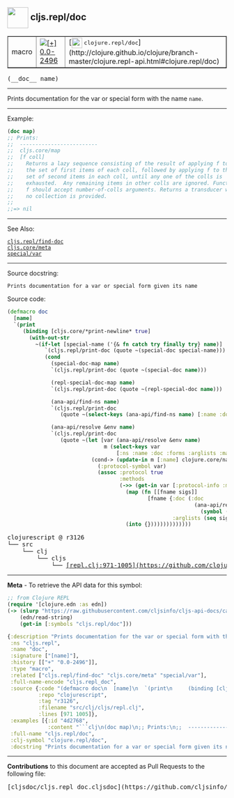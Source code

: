## <img width="48px" valign="middle" src="http://i.imgur.com/Hi20huC.png"> cljs.repl/doc

 <table border="1">
<tr>

<td>macro</td>
<td><a href="https://github.com/cljsinfo/cljs-api-docs/tree/0.0-2496"><img valign="middle" alt="[+] 0.0-2496" src="https://img.shields.io/badge/+-0.0--2496-lightgrey.svg"></a> </td>
<td>
[<img height="24px" valign="middle" src="http://i.imgur.com/1GjPKvB.png"> <samp>clojure.repl/doc</samp>](http://clojure.github.io/clojure/branch-master/clojure.repl-api.html#clojure.repl/doc)
</td>
</tr>
</table>

 <samp>
(__doc__ name)<br>
</samp>

---

Prints documentation for the var or special form with the name `name`.

---

Example:

```clj
(doc map)
;; Prints:
;;  -------------------------
;;  cljs.core/map
;;  [f coll]
;;    Returns a lazy sequence consisting of the result of applying f to
;;    the set of first items of each coll, followed by applying f to the
;;    set of second items in each coll, until any one of the colls is
;;    exhausted.  Any remaining items in other colls are ignored. Function
;;    f should accept number-of-colls arguments. Returns a transducer when
;;    no collection is provided.
;;
;;=> nil
```

---

See Also:

[`cljs.repl/find-doc`](cljs.repl_find-doc.md)<br>
[`cljs.core/meta`](cljs.core_meta.md)<br>
[`special/var`](special_var.md)<br>

---

Source docstring:

```
Prints documentation for a var or special form given its name
```

Source code:

```clj
(defmacro doc
  [name]
  `(print
     (binding [cljs.core/*print-newline* true]
       (with-out-str
         ~(if-let [special-name ('{& fn catch try finally try} name)]
            `(cljs.repl/print-doc (quote ~(special-doc special-name)))
            (cond
              (special-doc-map name)
              `(cljs.repl/print-doc (quote ~(special-doc name)))

              (repl-special-doc-map name)
              `(cljs.repl/print-doc (quote ~(repl-special-doc name)))

              (ana-api/find-ns name)
              `(cljs.repl/print-doc
                 (quote ~(select-keys (ana-api/find-ns name) [:name :doc])))

              (ana-api/resolve &env name)
              `(cljs.repl/print-doc
                 (quote ~(let [var (ana-api/resolve &env name)
                               m (select-keys var
                                   [:ns :name :doc :forms :arglists :macro :url])]
                           (cond-> (update-in m [:name] clojure.core/name)
                             (:protocol-symbol var)
                             (assoc :protocol true
                                    :methods
                                    (->> (get-in var [:protocol-info :methods])
                                      (map (fn [[fname sigs]]
                                             [fname {:doc (:doc
                                                            (ana-api/resolve &env
                                                              (symbol (str (:ns var)) (str fname))))
                                                     :arglists (seq sigs)}]))
                                      (into {})))))))))))))
```

 <pre>
clojurescript @ r3126
└── src
    └── clj
        └── cljs
            └── <ins>[repl.clj:971-1005](https://github.com/clojure/clojurescript/blob/r3126/src/clj/cljs/repl.clj#L971-L1005)</ins>
</pre>


---

__Meta__ - To retrieve the API data for this symbol:

```clj
;; from Clojure REPL
(require '[clojure.edn :as edn])
(-> (slurp "https://raw.githubusercontent.com/cljsinfo/cljs-api-docs/catalog/cljs-api.edn")
    (edn/read-string)
    (get-in [:symbols "cljs.repl/doc"]))
```

```clj
{:description "Prints documentation for the var or special form with the name `name`.",
 :ns "cljs.repl",
 :name "doc",
 :signature ["[name]"],
 :history [["+" "0.0-2496"]],
 :type "macro",
 :related ["cljs.repl/find-doc" "cljs.core/meta" "special/var"],
 :full-name-encode "cljs.repl_doc",
 :source {:code "(defmacro doc\n  [name]\n  `(print\n     (binding [cljs.core/*print-newline* true]\n       (with-out-str\n         ~(if-let [special-name ('{& fn catch try finally try} name)]\n            `(cljs.repl/print-doc (quote ~(special-doc special-name)))\n            (cond\n              (special-doc-map name)\n              `(cljs.repl/print-doc (quote ~(special-doc name)))\n\n              (repl-special-doc-map name)\n              `(cljs.repl/print-doc (quote ~(repl-special-doc name)))\n\n              (ana-api/find-ns name)\n              `(cljs.repl/print-doc\n                 (quote ~(select-keys (ana-api/find-ns name) [:name :doc])))\n\n              (ana-api/resolve &env name)\n              `(cljs.repl/print-doc\n                 (quote ~(let [var (ana-api/resolve &env name)\n                               m (select-keys var\n                                   [:ns :name :doc :forms :arglists :macro :url])]\n                           (cond-> (update-in m [:name] clojure.core/name)\n                             (:protocol-symbol var)\n                             (assoc :protocol true\n                                    :methods\n                                    (->> (get-in var [:protocol-info :methods])\n                                      (map (fn [[fname sigs]]\n                                             [fname {:doc (:doc\n                                                            (ana-api/resolve &env\n                                                              (symbol (str (:ns var)) (str fname))))\n                                                     :arglists (seq sigs)}]))\n                                      (into {})))))))))))))",
          :repo "clojurescript",
          :tag "r3126",
          :filename "src/clj/cljs/repl.clj",
          :lines [971 1005]},
 :examples [{:id "4d2768",
             :content "```clj\n(doc map)\n;; Prints:\n;;  -------------------------\n;;  cljs.core/map\n;;  [f coll]\n;;    Returns a lazy sequence consisting of the result of applying f to\n;;    the set of first items of each coll, followed by applying f to the\n;;    set of second items in each coll, until any one of the colls is\n;;    exhausted.  Any remaining items in other colls are ignored. Function\n;;    f should accept number-of-colls arguments. Returns a transducer when\n;;    no collection is provided.\n;;\n;;=> nil\n```"}],
 :full-name "cljs.repl/doc",
 :clj-symbol "clojure.repl/doc",
 :docstring "Prints documentation for a var or special form given its name"}

```

---

__Contributions__ to this document are accepted as Pull Requests to the following file:

 <pre>
[cljsdoc/cljs.repl_doc.cljsdoc](https://github.com/cljsinfo/cljs-api-docs/blob/master/cljsdoc/cljs.repl_doc.cljsdoc)
</pre>

